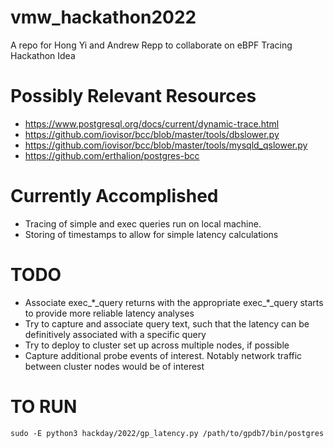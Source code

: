 # vmw_hackathon2022
A repo for Hong Yi and Andrew Repp to collaborate on eBPF Tracing Hackathon Idea

# Possibly Relevant Resources
* https://www.postgresql.org/docs/current/dynamic-trace.html
* https://github.com/iovisor/bcc/blob/master/tools/dbslower.py
* https://github.com/iovisor/bcc/blob/master/tools/mysqld_qslower.py
* https://github.com/erthalion/postgres-bcc

# Currently Accomplished
* Tracing of simple and exec queries run on local machine.
* Storing of timestamps to allow for simple latency calculations

# TODO
* Associate exec\_\*\_query returns with the appropriate exec\_\*\_query starts to provide more reliable latency analyses
* Try to capture and associate query text, such that the latency can be definitively associated with a specific query
* Try to deploy to cluster set up across multiple nodes, if possible
* Capture additional probe events of interest.  Notably network traffic between cluster nodes would be of interest

# TO RUN
`sudo -E python3 hackday/2022/gp_latency.py /path/to/gpdb7/bin/postgres`